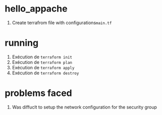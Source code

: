 # hello_appache
1. Create terrafrom file with configurations```main.tf```

# running
1. Exécution de  ```terraform init ``` 
2. Exécution de  ```terraform plan ``` 
3. Exécution de  ```terraform apply ```
4. Exécution de  ```terraform destroy ```

# problems faced
1. Was diffuclt to setup the network configuration for the security group
